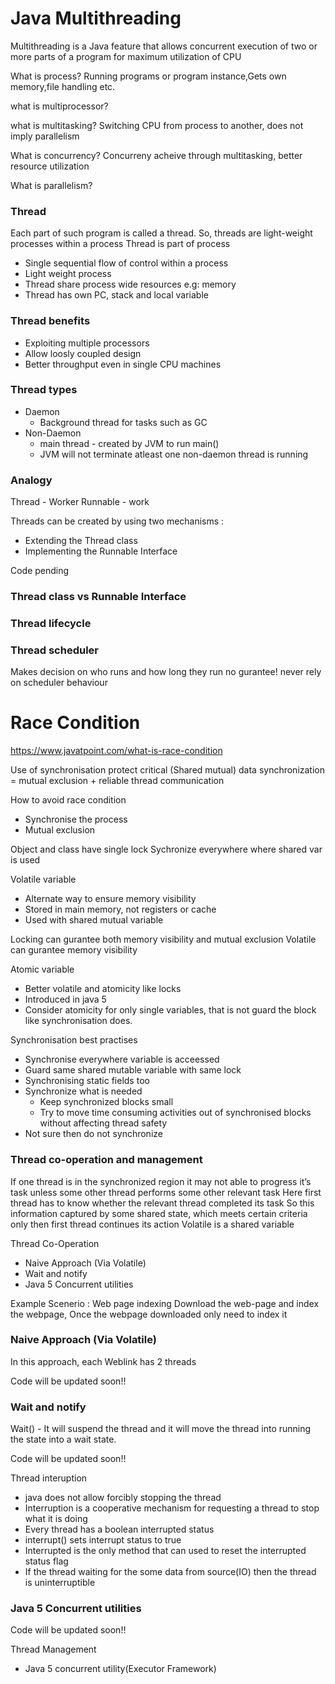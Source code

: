 # Java Multithreading

Multithreading is a Java feature that allows concurrent execution of two or more parts of a program for maximum utilization of CPU

What is process?
Running programs or program instance,Gets own memory,file handling etc.

what is multiprocessor?

what is multitasking?
Switching CPU from process to another, does not imply parallelism 

What is concurrency?
Concurreny acheive through multitasking, better resource utilization

What is parallelism?


### Thread
Each part of such program is called a thread. So, threads are light-weight processes within a process
Thread is part of process
- Single sequential flow of control within a process
- Light weight process
- Thread share process wide resources e.g: memory
- Thread has own PC, stack and local variable

### Thread benefits
- Exploiting multiple processors
- Allow loosly coupled design
- Better throughput even in single CPU machines

### Thread types
- Daemon
  - Background thread for tasks such as GC   
- Non-Daemon
  - main thread - created by JVM to run main()
  - JVM will not terminate atleast one non-daemon thread is running

### Analogy
Thread - Worker
Runnable - work

Threads can be created by using two mechanisms : 

- Extending the Thread class 
- Implementing the Runnable Interface

Code pending

### Thread class vs Runnable Interface


### Thread lifecycle

### Thread scheduler
Makes decision on who runs and how long they run
no gurantee! never rely on scheduler behaviour


# Race Condition
https://www.javatpoint.com/what-is-race-condition


Use of synchronisation
protect critical (Shared mutual) data
synchronization = mutual exclusion + reliable thread communication

How to avoid race condition
- Synchronise the process
- Mutual exclusion

Object and class have single lock
Sychronize everywhere where shared var is used



Volatile variable
- Alternate way to ensure memory visibility
- Stored in main memory, not registers or cache
- Used with shared mutual variable


Locking can gurantee both memory visibility and mutual exclusion
Volatile can gurantee memory visibility



Atomic variable

- Better volatile and atomicity like locks
- Introduced in java 5
- Consider atomicity for only single variables, that is not guard the block like synchronisation does.


Synchronisation best practises
- Synchronise everywhere variable is acceessed
- Guard same shared mutable variable with same lock
- Synchronising static fields too
- Synchronize what is needed 
  - Keep synchronized blocks small
  - Try to move time consuming activities out of synchronised blocks without affecting thread safety
 - Not sure then do not synchronize

### Thread co-operation and management
If one thread is in the synchronized region it may not able to progress it’s task unless some other thread performs some other relevant task
Here first thread has to know whether the relevant thread completed its task
So this information captured by some shared state, which meets certain criteria only then first thread continues its action
Volatile is a shared variable

Thread Co-Operation 
- Naive Approach (Via Volatile)
- Wait and notify
- Java 5 Concurrent utilities

Example Scenerio :
Web page indexing
Download the web-page and index the webpage, Once the webpage downloaded only need to index it 

### Naive Approach (Via Volatile)
In this approach, each Weblink has 2 threads

Code will be updated soon!!

### Wait and notify

Wait() - It will suspend the thread and it will move the thread into running the state into a wait state.

Code will be updated soon!!

Thread interuption 
 - java does not allow forcibly stopping the thread 
 - Interruption is a cooperative mechanism for requesting a thread to stop what it is doing
 - Every thread has a boolean interrupted status
 - interrupt() sets interrupt status to true
 - Interrupted is the only method that can used to reset the interrupted status flag
 - If the thread waiting for the some data from source(IO) then the thread is uninterruptible




### Java 5 Concurrent utilities
Code will be updated soon!!



Thread Management 
- Java 5 concurrent utility(Executor Framework)
